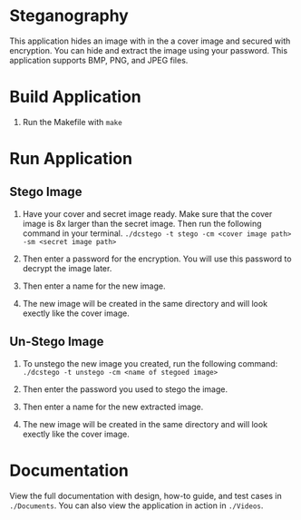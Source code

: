 # Steganography

This application hides an image with in the a cover image and secured with encryption. You can hide and extract the image using your password. This application supports BMP, PNG, and JPEG files.

# Build Application

1. Run the Makefile with `make`

# Run Application

## Stego Image

1. Have your cover and secret image ready. Make sure that the cover image is 8x larger than the secret image. Then run the following command in your terminal.
   `./dcstego -t stego -cm <cover image path> -sm <secret image path>`

2. Then enter a password for the encryption. You will use this password to decrypt the image later.

3. Then enter a name for the new image.

4. The new image will be created in the same directory and will look exectly like the cover image.

## Un-Stego Image

1. To unstego the new image you created, run the following command:
   `./dcstego -t unstego -cm <name of stegoed image>`

2. Then enter the password you used to stego the image.

3. Then enter a name for the new extracted image.

4. The new image will be created in the same directory and will look exectly like the cover image.

# Documentation

View the full documentation with design, how-to guide, and test cases in `./Documents`. You can also view the application in action in `./Videos`.
